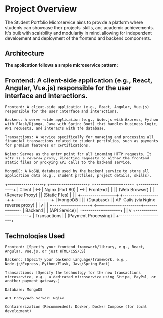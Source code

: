 # Project Overview
The Student Portfolio Microservice aims to provide a platform where students can showcase their projects, skills, and academic achievements. It's built with scalability and modularity in mind, allowing for independent development and deployment of the frontend and backend components.

## Architecture
**The application follows a simple microservice pattern:**

## Frontend: A client-side application (e.g., React, Angular, Vue.js) responsible for the user interface and interactions.

    Frontend: A client-side application (e.g., React, Angular, Vue.js) responsible for the user interface and interactions.

    Backend: A server-side application (e.g., Node.js with Express, Python with Flask/Django, Java with Spring Boot) that handles business logic, API requests, and interacts with the database.

    Transactions: A service specifically for managing and processing all financial transactions related to student portfolios, such as payments for premium features or certifications.

    Nginx: Serves as the entry point for all incoming HTTP requests. It acts as a reverse proxy, directing requests to either the frontend static files or proxying API calls to the backend service.

    MongoDB: A NoSQL database used by the backend service to store all application data (e.g., student profiles, project details, skills).


+------------------+     +-------------------+     +-------------------+     +--------------+
|      Client      | <-> |   Nginx (Port 80) | <-> |     Frontend      |     |              |
| (Web Browser)    |     | (Reverse Proxy)   |     | (Static Files)    |     |              |
+------------------+     +-------------------+     +-------------------+     |   MongoDB    |
                                   |                                         |  (Database)  |
                                   | API Calls (via Nginx reverse proxy)     |              |
                                   v                                         |              |
                                +-------------------+ <---------------------+--------------+
                                |      Backend      |
                                |   (API Service)   |
                                +-------------------+
                                          |
                                          |
                                          v
                                +-----------------------+
                                |      Transactions     |
                                | (Payment Processing)  |
                                +-----------------------+
## Technologies Used
    Frontend: [Specify your frontend framework/library, e.g., React, Angular, Vue.js, or just HTML/CSS/JS]

    Backend: [Specify your backend language/framework, e.g., Node.js/Express, Python/Flask, Java/Spring Boot]

    Transactions: [Specify the technology for the new transactions microservice, e.g., a dedicated microservice using Stripe, PayPal, or another payment gateway.]

    Database: MongoDB

    API Proxy/Web Server: Nginx

    Containerization (Recommended): Docker, Docker Compose (for local development)



